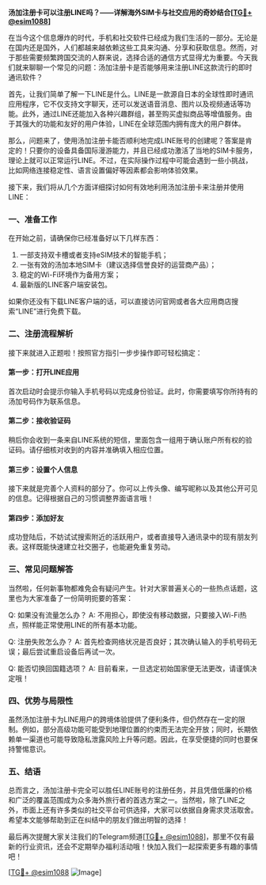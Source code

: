 **汤加注册卡可以注册LINE吗？——详解海外SIM卡与社交应用的奇妙结合[[TG💪+ @esim1088](https://t.me/s/esim1088)]**

在当今这个信息爆炸的时代，手机和社交软件已经成为我们生活的一部分。无论是在国内还是国外，人们都越来越依赖这些工具来沟通、分享和获取信息。然而，对于那些需要频繁跨国交流的人群来说，选择合适的通信方式显得尤为重要。今天我们就来聊聊一个常见的问题：汤加注册卡是否能够用来注册LINE这款流行的即时通讯软件？

首先，让我们简单了解一下LINE是什么。LINE是一款源自日本的全球性即时通讯应用程序，它不仅支持文字聊天，还可以发送语音消息、图片以及视频通话等功能。此外，通过LINE还能加入各种兴趣群组，甚至购买虚拟商品等增值服务。由于其强大的功能和友好的用户体验，LINE在全球范围内拥有庞大的用户群体。

那么，问题来了，使用汤加注册卡能否顺利地完成LINE账号的创建呢？答案是肯定的！只要你的设备具备国际漫游能力，并且已经成功激活了当地的SIM卡服务，理论上就可以正常运行LINE。不过，在实际操作过程中可能会遇到一些小挑战，比如网络连接稳定性、语言设置偏好等因素都会影响体验效果。

接下来，我们将从几个方面详细探讨如何有效地利用汤加注册卡来注册并使用LINE：

### 一、准备工作

在开始之前，请确保你已经准备好以下几样东西：
1. 一部支持双卡槽或者支持eSIM技术的智能手机；
2. 一张有效的汤加本地SIM卡（建议选择信誉良好的运营商产品）；
3. 稳定的Wi-Fi环境作为备用方案；
4. 最新版的LINE客户端安装包。

如果你还没有下载LINE客户端的话，可以直接访问官网或者各大应用商店搜索“LINE”进行免费下载。

### 二、注册流程解析

接下来就进入正题啦！按照官方指引一步步操作即可轻松搞定：

#### 第一步：打开LINE应用
首次启动时会提示你输入手机号码以完成身份验证。此时，你需要填写你所持有的汤加号码作为联系信息。

#### 第二步：接收验证码
稍后你会收到一条来自LINE系统的短信，里面包含一组用于确认账户所有权的验证码。请仔细核对收到的内容并准确填入相应位置。

#### 第三步：设置个人信息
接下来就是完善个人资料的部分了。你可以上传头像、编写昵称以及其他公开可见的信息。记得根据自己的习惯调整界面语言哦！

#### 第四步：添加好友
成功登陆后，不妨试试搜索附近的活跃用户，或者直接导入通讯录中的现有朋友列表。这样既能快速建立社交圈子，也能避免重复劳动。

### 三、常见问题解答

当然啦，任何新事物都难免会有疑问产生。针对大家普遍关心的一些热点话题，这里也为大家准备了一份简明扼要的答案：

Q: 如果没有流量怎么办？
A: 不用担心，即使没有移动数据，只要接入Wi-Fi热点，照样能正常使用LINE的所有基本功能。

Q: 注册失败怎么办？
A: 首先检查网络状况是否良好；其次确认输入的手机号码无误；最后尝试重启设备后再试一次。

Q: 能否切换回国籍选项？
A: 目前看来，一旦选定初始国家便无法更改，请谨慎决定哦！

### 四、优势与局限性

虽然汤加注册卡为LINE用户的跨境体验提供了便利条件，但仍然存在一定的限制。例如，部分高级功能可能受到地理位置的约束而无法完全开放；同时，长期依赖单一渠道也可能导致隐私泄露风险上升等问题。因此，在享受便捷的同时也要保持警惕意识。

### 五、结语

总而言之，汤加注册卡完全可以胜任LINE账号的注册任务，并且凭借低廉的价格和广泛的覆盖范围成为众多海外旅行者的首选方案之一。当然啦，除了LINE之外，市面上还有许多类似的社交平台可供选择，大家可以依据自身需求灵活取舍。希望本文能够帮助到正在纠结中的朋友们做出明智的选择！

最后再次提醒大家关注我们的Telegram频道[[TG💪+ @esim1088](https://t.me/s/esim1088)]，那里不仅有最新的行业资讯，还会不定期举办福利活动哦！快加入我们一起探索更多有趣的事情吧！

[[TG💪+ @esim1088](https://t.me/s/esim1088) ![Image](https://i.postimg.cc/4NQfJmqS/Snipaste-2025-05-13-00-14-12.png)]